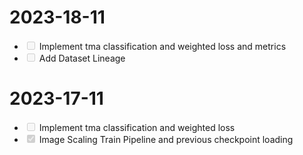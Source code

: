 # 2023-18-11
* <input type="checkbox" disabled />  Implement tma classification and weighted loss and metrics
* <input type="checkbox" disabled />  Add Dataset Lineage

# 2023-17-11
* <input type="checkbox" disabled />  Implement tma classification and weighted loss
* <input type="checkbox" disabled checked/>  Image Scaling Train Pipeline and previous checkpoint loading
